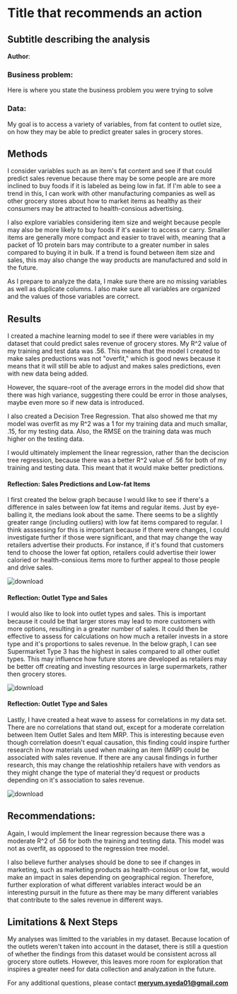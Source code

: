 # Title that recommends an action
## Subtitle describing the analysis 

**Author**: 

### Business problem:

Here is where you state the business problem you were trying to solve


### Data:
My goal is to access a variety of variables, from fat content to outlet size, on how they may be able to predict greater sales in grocery stores. 


## Methods

I consider variables such as an item's fat content and see if that could predict sales revenue because there may be some people are are more inclined to buy foods if it is labeled as being low in fat. If I'm able to see a trend in this, I can work with other manufacturing companies as well as other grocery stores about how to market items as healthy as their consumers may be attracted to health-consious advertising.  

I also explore variables considering item size and weight because people may also be more likely to buy foods if it's easier to access or carry. Smaller items are generally more compact and easier to travel with, meaning that a packet of 10 protein bars may contribute to a greater number in sales compared to buying it in bulk. If a trend is found between item size and sales, this may also change the way products are manufactured and sold in the future. 

As I prepare to analyze the data, I make sure there are no missing variables as well as duplicate columns. I also make sure all variables are organized and the values of those variables are correct. 

## Results

I created a machine learning model to see if there were variables in my dataset that could predict sales revenue of grocery stores. My R^2 value of my training and test data was .56. This means that the model I created to make sales preductions was not "overfit," which is good news because it means that it will still be able to adjust and makes sales predictions, even with new data being added. 

However, the square-root of the average errors in the model did show that there was high variance, suggesting there could be error in those analyses, maybe even more so if new data is introduced. 

I also created a Decision Tree Regression. That also showed me that my model was overfit as my R^2 was a 1 for my training data and much smallar, .15, for my testing data. Also, the RMSE on the training data was much higher on the testing data.  

I would ultimately implement the linear regression, rather than the deciscion tree regression, because there was a better R^2 value of .56 for both of my training and testing data. This meant that it would make better predictions. 



#### Reflection: Sales Predictions and Low-fat Items 


I first created the below graph because I would like to see if there's a difference in sales between low fat items and regular items. Just by eye-balling it, the medians look about the same. There seems to be a slightly greater range (including outliers) with low fat items compared to regular. I think asssessing for this is important because if there were changes, I could investigate further if those were significant, and that may change the way retailers advertise their products. For instance, if it's found that customers tend to choose the lower fat option, retailers could advertise their lower caloried or health-consious items more to further appeal to those people and drive sales.

![download](https://user-images.githubusercontent.com/101068535/167980577-6563db81-0aba-41e2-9eba-1000b0c0fe27.png)



#### Reflection: Outlet Type and Sales 

I would also like to look into outlet types and sales. This is important because it could be that larger stores may lead to more customers with more options, resulting in a greater number of sales. It could then be effective to assess for calculations on how much a retailer invests in a store type and it's proportions to sales revenue. In the below graph, I can see Supermarket Type 3 has the highest in sales compared to all other outlet types. This may influence how future stores are developed as retailers may be better off creating and investing resources in large supermarkets, rather then grocery stores.

![download](https://user-images.githubusercontent.com/101068535/167980689-c6b6a2a2-1041-4efa-996f-c18a528cecbd.png)

#### Reflection: Outlet Type and Sales

Lastly, I have created a heat wave to assess for correlations in my data set. There are no correlations that stand out, except for a moderate correlation between Item Outlet Sales and Item MRP. This is interesting because even though correlation doesn't equal causation, this finding could inspire further research in how materials used when making an item (MRP) could be associated with sales revenue. If there are any causal findings in further research, this may change the relatioshhip retailers have with vendors as they might change the type of material they'd request or products depending on it's association to sales revenue.

![download](https://user-images.githubusercontent.com/101068535/167980854-b14eea25-6ab5-4a28-82ba-ab66e365a8aa.png)



## Recommendations:

Again, I would implement the linear regression because there was a moderate R^2 of .56 for both the training and testing data. This model was not as overfit, as opposed to the regression tree model.

I also believe further analyses should be done to see if changes in marketing, such as marketing products as health-consious or low fat, would make an impact in sales depending on geographical region. Therefore, further exploration of what different variables interact would be an interesting pursuit in the future as there may be many different variables that contribute to the sales revenue in different ways. 

## Limitations & Next Steps

My analyses was limitted to the variables in my dataset. Because location of the outlets weren't taken into account in the dataset, there is still a question of whether the findings from this dataset would be consistent across all grocery store outlets. However, this leaves more room for exploration that inspires a greater need for data collection and analyzation in the future. 


For any additional questions, please contact **meryum.syeda01@gmail.com**
